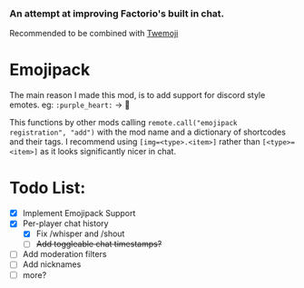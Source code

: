 ### An attempt at improving Factorio's built in chat.

Recommended to be combined with [Twemoji](https://mods.factorio.com/mod/twemoji-in-factorio)

# Emojipack
The main reason I made this mod, is to add support for discord style emotes. eg: `:purple_heart:` -> 💜

This functions by other mods calling `remote.call("emojipack registration", "add")` with the mod name and a dictionary of shortcodes and their tags. I recommend using `[img=<type>.<item>]` rather than `[<type>=<item>]` as it looks significantly nicer in chat.

# Todo List:
- [x] Implement Emojipack Support
- [x] Per-player chat history
	- [x] Fix /whisper and /shout
	- [ ] ~~Add toggleable chat timestamps?~~
- [ ] Add moderation filters
- [ ] Add nicknames
- [ ] more?